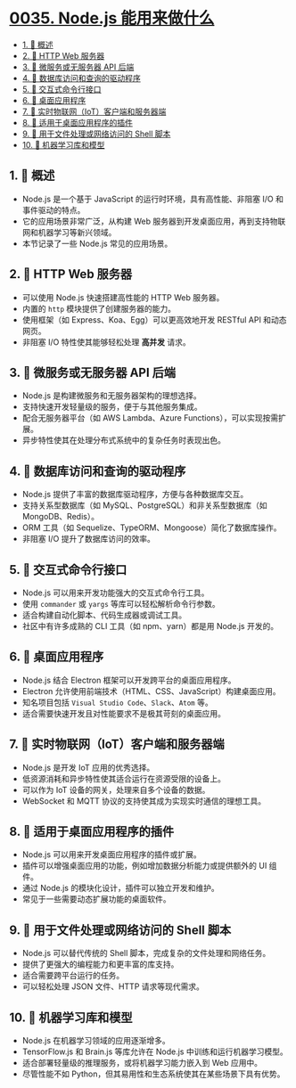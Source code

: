 # [0035. Node.js 能用来做什么](https://github.com/Tdahuyou/TNotes.nodejs/tree/main/notes/0035.%20Node.js%20%E8%83%BD%E7%94%A8%E6%9D%A5%E5%81%9A%E4%BB%80%E4%B9%88)

<!-- region:toc -->

- [1. 📒 概述](#1--概述)
- [2. 📒 HTTP Web 服务器](#2--http-web-服务器)
- [3. 📒 微服务或无服务器 API 后端](#3--微服务或无服务器-api-后端)
- [4. 📒 数据库访问和查询的驱动程序](#4--数据库访问和查询的驱动程序)
- [5. 📒 交互式命令行接口](#5--交互式命令行接口)
- [6. 📒 桌面应用程序](#6--桌面应用程序)
- [7. 📒 实时物联网（IoT）客户端和服务器端](#7--实时物联网iot客户端和服务器端)
- [8. 📒 适用于桌面应用程序的插件](#8--适用于桌面应用程序的插件)
- [9. 📒 用于文件处理或网络访问的 Shell 脚本](#9--用于文件处理或网络访问的-shell-脚本)
- [10. 📒 机器学习库和模型](#10--机器学习库和模型)

<!-- endregion:toc -->

## 1. 📒 概述

- Node.js 是一个基于 JavaScript 的运行时环境，具有高性能、非阻塞 I/O 和事件驱动的特点。
- 它的应用场景非常广泛，从构建 Web 服务器到开发桌面应用，再到支持物联网和机器学习等新兴领域。
- 本节记录了一些 Node.js 常见的应用场景。

## 2. 📒 HTTP Web 服务器

- 可以使用 Node.js 快速搭建高性能的 HTTP Web 服务器。
- 内置的 `http` 模块提供了创建服务器的能力。
- 使用框架（如 Express、Koa、Egg）可以更高效地开发 RESTful API 和动态网页。
- 非阻塞 I/O 特性使其能够轻松处理 **高并发** 请求。

## 3. 📒 微服务或无服务器 API 后端

- Node.js 是构建微服务和无服务器架构的理想选择。
- 支持快速开发轻量级的服务，便于与其他服务集成。
- 配合无服务器平台（如 AWS Lambda、Azure Functions），可以实现按需扩展。
- 异步特性使其在处理分布式系统中的复杂任务时表现出色。

## 4. 📒 数据库访问和查询的驱动程序

- Node.js 提供了丰富的数据库驱动程序，方便与各种数据库交互。
- 支持关系型数据库（如 MySQL、PostgreSQL）和非关系型数据库（如 MongoDB、Redis）。
- ORM 工具（如 Sequelize、TypeORM、Mongoose）简化了数据库操作。
- 非阻塞 I/O 提升了数据库访问的效率。

## 5. 📒 交互式命令行接口

- Node.js 可以用来开发功能强大的交互式命令行工具。
- 使用 `commander` 或 `yargs` 等库可以轻松解析命令行参数。
- 适合构建自动化脚本、代码生成器或调试工具。
- 社区中有许多成熟的 CLI 工具（如 npm、yarn）都是用 Node.js 开发的。

## 6. 📒 桌面应用程序

- Node.js 结合 Electron 框架可以开发跨平台的桌面应用程序。
- Electron 允许使用前端技术（HTML、CSS、JavaScript）构建桌面应用。
- 知名项目包括 `Visual Studio Code`、`Slack`、`Atom` 等。
- 适合需要快速开发且对性能要求不是极其苛刻的桌面应用。

## 7. 📒 实时物联网（IoT）客户端和服务器端

- Node.js 是开发 IoT 应用的优秀选择。
- 低资源消耗和异步特性使其适合运行在资源受限的设备上。
- 可以作为 IoT 设备的网关，处理来自多个设备的数据。
- WebSocket 和 MQTT 协议的支持使其成为实现实时通信的理想工具。

## 8. 📒 适用于桌面应用程序的插件

- Node.js 可以用来开发桌面应用程序的插件或扩展。
- 插件可以增强桌面应用的功能，例如增加数据分析能力或提供额外的 UI 组件。
- 通过 Node.js 的模块化设计，插件可以独立开发和维护。
- 常见于一些需要动态扩展功能的桌面软件。

## 9. 📒 用于文件处理或网络访问的 Shell 脚本

- Node.js 可以替代传统的 Shell 脚本，完成复杂的文件处理和网络任务。
- 提供了更强大的编程能力和更丰富的库支持。
- 适合需要跨平台运行的任务。
- 可以轻松处理 JSON 文件、HTTP 请求等现代需求。

## 10. 📒 机器学习库和模型

- Node.js 在机器学习领域的应用逐渐增多。
- TensorFlow.js 和 Brain.js 等库允许在 Node.js 中训练和运行机器学习模型。
- 适合部署轻量级的推理服务，或将机器学习能力嵌入到 Web 应用中。
- 尽管性能不如 Python，但其易用性和生态系统使其在某些场景下具有优势。

